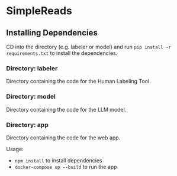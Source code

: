 # SimpleReads

## Installing Dependencies

CD into the directory (e.g. labeler or model) and run `pip install -r requirements.txt` to install the dependencies.

### Directory: labeler

Directory containing the code for the Human Labeling Tool.

### Directory: model

Directory containing the code for the LLM model.

### Directory: app

Directory containing the code for the web app.

Usage: 
- ```npm install``` to install dependencies
- ```docker-compose up --build``` to run the app
